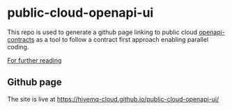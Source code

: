 # public-cloud-openapi-ui

This repo is used to generate a github page linking to public cloud [openapi-contracts](https://github.com/hivemq-cloud/hivemq-cloud/tree/develop/libs/public-openapi-contracts) as a tool to follow a contract first approach enabling parallel coding.

[For further reading](https://github.com/hivemq-cloud/hivemq-cloud/tree/develop/doc/openapi)

## Github page

The site is live at https://hivemq-cloud.github.io/public-cloud-openapi-ui/

